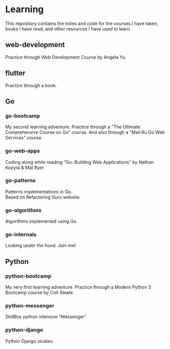 # Learning

This repository contains the notes and code for the courses I have taken, books I have read, and other resources I have used to learn.

## web-development
Practice through Web Development Course by Angela Yu.

## flutter
Practice through a book.

## Go
### go-bootcamp
My second learning adventure. Practice through a "The Ultimate Comprehensive Course on Go" course.
And also through a "Mail.Ru Go Web Services" course.

### go-web-apps
Coding along while reading "Go: Building Web Applications" by Nathan Kozyra &amp; Mat Ryer

### go-patterns
Patterns implementations in Go.<br>
Based on Refactoring Guru website.

### go-algorithms
Algorithms implemented using Go.

### go-internals
Looking under the hood. Join me!

## Python
### python-bootcamp
My very first learning adventure. Practice through a Modern Python 3 Bootcamp course by Colt Steele.

### python-messenger
SkillBox python intensive "Messenger".

### python-django
Python Django studies.


